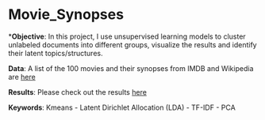 # Movie_Synopses

***Objective**: In this project, I use unsupervised learning models to cluster unlabeled documents into different groups, visualize the results and identify their latent topics/structures.

**Data**:
A list of the 100 movies and their synopses from IMDB and Wikipedia are [here](https://github.com/yanxiali/Movie_Synopses/tree/master/input)

**Results**:
Please check out the results [here](https://github.com/yanxiali/Movie_Synopses/blob/master/Movie-Synopses.ipynb)

**Keywords**:
Kmeans - Latent Dirichlet Allocation (LDA) - TF-IDF - PCA
